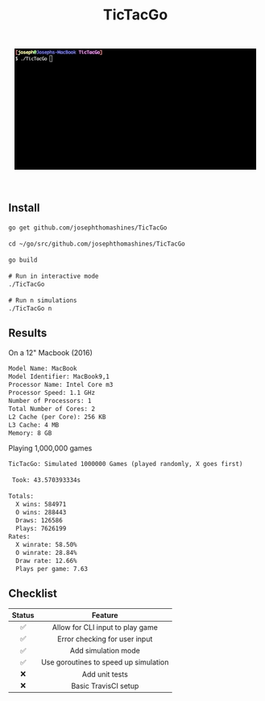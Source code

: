 <h1 align="center">TicTacGo</h1>

<br>

<p align="center">
  <img src="./gifs/basic.gif" />
</p>

<br>

## Install

```shell
go get github.com/josephthomashines/TicTacGo

cd ~/go/src/github.com/josephthomashines/TicTacGo

go build

# Run in interactive mode
./TicTacGo

# Run n simulations
./TicTacGo n
```

## Results

On a 12" Macbook (2016)

```
Model Name: MacBook
Model Identifier: MacBook9,1
Processor Name: Intel Core m3
Processor Speed: 1.1 GHz
Number of Processors: 1
Total Number of Cores: 2
L2 Cache (per Core): 256 KB
L3 Cache: 4 MB
Memory: 8 GB
```

Playing 1,000,000 games

```
TicTacGo: Simulated 1000000 Games (played randomly, X goes first)

 Took: 43.570393334s

Totals:
  X wins: 584971
  O wins: 288443
  Draws: 126586
  Plays: 7626199
Rates:
  X winrate: 58.50%
  O winrate: 28.84%
  Draw rate: 12.66%
  Plays per game: 7.63
```

## Checklist

| Status |                Feature                |
| :----: | :-----------------------------------: |
|   ✅   |   Allow for CLI input to play game    |
|   ✅   |     Error checking for user input     |
|   ✅   |          Add simulation mode          |
|   ✅   | Use goroutines to speed up simulation |
|   ❌   |            Add unit tests             |
|   ❌   |         Basic TravisCI setup          |
